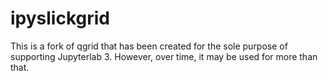 # ipyslickgrid

This is a fork of qgrid that has been created for the sole purpose of supporting Jupyterlab 3. However, over time, it may be used for more than that.